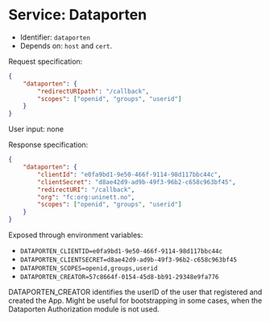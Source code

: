 # Service: Dataporten

* Identifier: `dataporten`
* Depends on: `host` and `cert`.


Request specification:

```json
{
	"dataporten": {
		"redirectURIpath": "/callback",
		"scopes": ["openid", "groups", "userid"]
	}
}
```

User input: none


Response specification:

```json
{
	"dataporten": {
		"clientId": "e0fa9bd1-9e50-466f-9114-98d117bbc44c",
		"clientSecret": "d8ae42d9-ad9b-49f3-96b2-c658c963bf45",
		"redirectURI": "/callback",
		"org": "fc:org:uninett.no",
		"scopes": ["openid", "groups", "userid"]
	}
}
```

Exposed through environment variables:

* `DATAPORTEN_CLIENTID=e0fa9bd1-9e50-466f-9114-98d117bbc44c`
* `DATAPORTEN_CLIENTSECRET=d8ae42d9-ad9b-49f3-96b2-c658c963bf45`
* `DATAPORTEN_SCOPES=openid,groups,userid`
* `DATAPORTEN_CREATOR=57c8664f-0154-45d8-bb91-29348e9fa776`


DATAPORTEN_CREATOR identifies the userID of the user that registered and created the App. Might be useful for bootstrapping in some cases, when the Dataporten Authorization module is not used.


